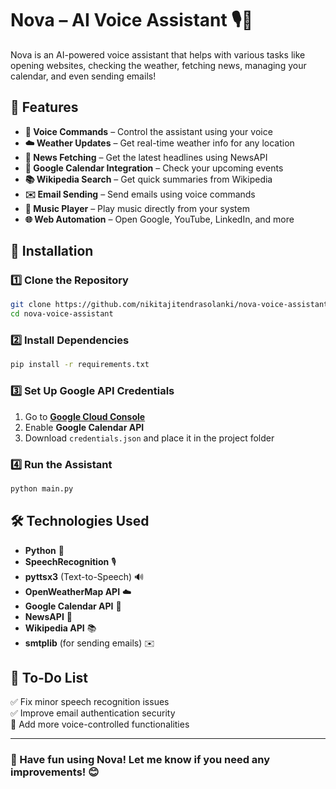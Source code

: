 # Nova – AI Voice Assistant 🎙️🚀

Nova is an AI-powered voice assistant that helps with various tasks like opening websites, checking the weather, fetching news, managing your calendar, and even sending emails!

## 🌟 Features
- **🎤 Voice Commands** – Control the assistant using your voice
- **☁️ Weather Updates** – Get real-time weather info for any location
- **📰 News Fetching** – Get the latest headlines using NewsAPI
- **📅 Google Calendar Integration** – Check your upcoming events
- **📚 Wikipedia Search** – Get quick summaries from Wikipedia
- **✉️ Email Sending** – Send emails using voice commands
- **🎵 Music Player** – Play music directly from your system
- **🌐 Web Automation** – Open Google, YouTube, LinkedIn, and more

## 🔧 Installation

### 1️⃣ Clone the Repository
```sh
git clone https://github.com/nikitajitendrasolanki/nova-voice-assistant.git
cd nova-voice-assistant
```

### 2️⃣ Install Dependencies
```sh
pip install -r requirements.txt
```

### 3️⃣ Set Up Google API Credentials
1. Go to **[Google Cloud Console](https://console.cloud.google.com/)**
2. Enable **Google Calendar API**
3. Download `credentials.json` and place it in the project folder

### 4️⃣ Run the Assistant
```sh
python main.py
```

## 🛠 Technologies Used
- **Python** 🐍
- **SpeechRecognition** 🎙️
- **pyttsx3** (Text-to-Speech) 🔊
- **OpenWeatherMap API** ☁️
- **Google Calendar API** 📅
- **NewsAPI** 📰
- **Wikipedia API** 📚
- **smtplib** (for sending emails) ✉️

## 📌 To-Do List
✅ Fix minor speech recognition issues  
✅ Improve email authentication security  
🔲 Add more voice-controlled functionalities  

---
### 🚀 Have fun using Nova! Let me know if you need any improvements! 😊
